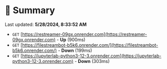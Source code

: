 # 📖 Summary
Last updated: **5/28/2024, 8:33:52 AM**

- `GET` [https://restreamer-09gx.onrender.com](https://restreamer-09gx.onrender.com) - **Up** (900ms)
- `GET` [https://filestreambot-b5k6.onrender.com/](https://filestreambot-b5k6.onrender.com/) - **Down** (199ms)
- `GET` [https://jupyterlab-python3-12-3.onrender.com](https://jupyterlab-python3-12-3.onrender.com) - **Down** (303ms)
